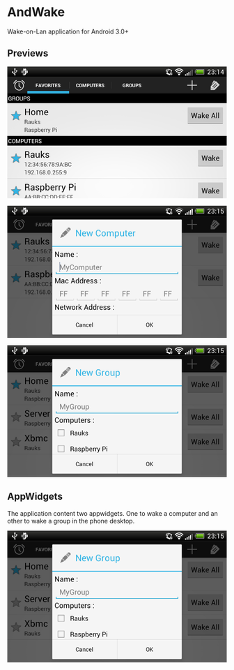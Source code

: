 AndWake
=======

Wake-on-Lan application for Android 3.0+

Previews
--------

![Favorites](sample-favorites.png)

![Computers](sample-computer.png)

![Groups](sample-group.png)

AppWidgets
----------

The application content two appwidgets.
One to wake a computer and an other to wake a group in the phone desktop.

![Groups](sample-group.png)